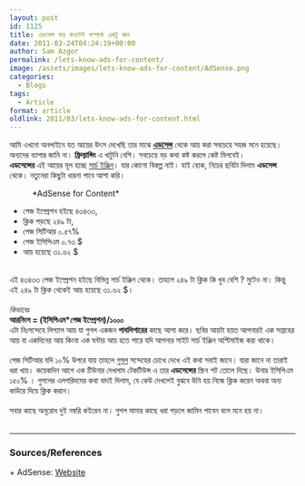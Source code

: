 ```yaml
---
layout: post
id: 1125
title: এডসেন্স ফর কনটেন্ট সম্পর্কে একটু জ্ঞন
date: 2011-03-24T04:24:19+00:00
author: Sam Azgor
permalink: /lets-know-ads-for-content/
image: /assets/images/lets-know-ads-for-content/AdSense.png
categories:
  - Blogs
tags:
  - Article
format: article
oldlink: 2011/03/lets-know-ads-for-content.html
---
```

আমি এখনো অনলাইনে যত আয়ের উৎস দেখেছি তার মাঝে <b><a href="https://www.google.com/adsense">এডসেন্স</a></b> থেকে আয় করা সবচেয়ে সহজ মনে হয়েছে। অন্যদের ব্যাপার জানি না। <b>ফ্রিল্যান্সিং</b> এ খাটুনি বেশি। সবচেয়ে বড় কথা কষ্ট করলে কেষ্ট মিলবেই।<br />
<b>এডসেন্সের</b> এই আয়ের মূল হচ্ছে <a href="http://en.wikipedia.org/wiki/Web_search_engine">সার্চ ইঞ্জিন</a>। যার কোনো বিকল্প নাই। যাই হোক, নিচের ছবিটা দিলাম <b>এডসেন্স</b> থেকে। নতুনেরা কিছুটা ধারনা পাবে আশা করি।<br />

<figure>
<amp-img src="https://lh6.googleusercontent.com/-BNnf6C5poRU/TYuMfQP5vcI/AAAAAAAAAyQ/PBKl-ZsWujA/s1640/adsense+for+content.jpg" alt="AdSense for Content" width="640" height="68" layout="responsive">
</amp-img>
<figcaption>*AdSense for Content* 
</figcaption>
</figure>

<ul><li>পেজ ইম্প্রেশন হইছে ৪৩৪৩৩,</li>
<li>ক্লিক পড়ছে ২৪৯ টা,</li>
<li>পেজ সিটিআর ০.৫৭%</li>
<li>পেজ ইসিপিএম ০.৭৩ $</li>
<li>আয় হয়েছে ৩১.৬২ $</li>
</ul><br />
এই ৪৩৪৩৩ পেজ ইম্প্রেশন হইছে বিভিন্ন সার্চ ইঞ্জিন থেকে। তাহলে ২৪৯ টা ক্লিক কি খুব বেশি ? মুটেও না। কিন্তু এই ২৪৯ টা ক্লিক থেকেই আয় হয়েছে ৩১.৬২ $।<br />
<br />
<i>কিভাবেঃ</i><br />
<b>আরনিংস = (ইসিপিএম*পেজ ইম্প্রেশন)/১০০০</b><br />
এটা নিঃসন্দেহে লিগ্যাল আয় যা গুগল একজন <b>পাবলিশারের</b> কাছে আশা করে। ছবির আয়টা হয়ত আপনারই এক সপ্তাহের আয় বা একদিনের আয় কিংবা এক ঘন্টার আয় হতে পারে যদি আপনার সাইট সার্চ ইঞ্জিন অপ্টিমাইজ করা থাকে।<br />
<br />
পেজ সিটিআর যদি ১০% উপরে যায় তাহলে <a href="https://www.google.com/">গুগল</a> সন্দেহের চোখে দেখে এই কথা সবাই জানে। যারা জানে না তারাই ধরা খায়। কয়েকদিন আগে এক টিউনার দেখলাম টেকটিউন্স এ তার <b>এডসেন্সের</b> স্ক্রিন শট তোলে দিছে। উনার ইসিপিএম ১৫০% । গুগলের এলগরিদমের কথা বাদই দিলাম, যে কেউ দেখলেই বুঝবে উনি হয় নিজে ক্লিক করেন অথবা অন্য কাউরে দিয়ে ক্লিক করান। <br />
<br />
সবার কাছে অনূরোধ দুই নম্বরি কইরেন না। গুগল মামার কাছে ধরা পড়লে জামিন পাবেন বলে মনে হয় না।<br />
<br />

<hr>

<footer>
  <h3>Sources/References</h3>
+ AdSense: <a href="https://www.google.com/adsense">Website</a>
</footer>


